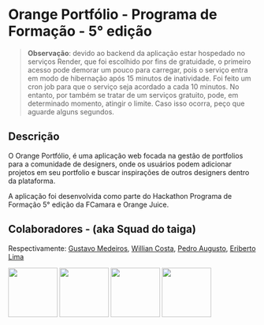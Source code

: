 # Orange Portfólio - Programa de Formação - 5° edição

> **Observação**: devido ao backend da aplicação estar hospedado no serviços Render, que foi escolhido por fins de gratuidade, o primeiro acesso pode demorar um pouco para carregar, pois o serviço entra em modo de hibernação após 15 minutos de inatividade. Foi feito um cron job para que o serviço seja acordado a cada 10 minutos. No entanto, por também se tratar de um serviços gratuito, pode, em determinado momento, atingir o limite. Caso isso ocorra, peço que aguarde alguns segundos.

## Descrição

O Orange Portfólio, é uma aplicação web focada na gestão de portfolios para a comunidade de designers, onde os usuários podem adicionar projetos em seu portfolio e buscar inspirações de outros designers dentro da plataforma.

A aplicação foi desenvolvida como parte do Hackathon Programa de Formação 5° edição da FCamara e Orange Juice.

## Colaboradores - (aka Squad do taiga)

Respectivamente: [Gustavo Medeiros](https://github.com/gustavo-medeiros18), [Willian Costa](https://github.com/costaowillian), [Pedro Augusto](https://github.com/pedroaugusto04), [Eriberto Lima](https://github.com/Eriberto-lab)

<p float="left">
  <img src="https://i.ibb.co/SQs31ST/1699616504317.jpg" width="100" />
  <img src="https://i.ibb.co/GRsPmvx/1700501165313.jpg" width="100" />
  <img src="https://i.ibb.co/KGz0nx7/1704830612417.jpg" width="100" />
  <img src="https://i.ibb.co/RTrz1L1/32463861.jpg" width="100" />
</p>
